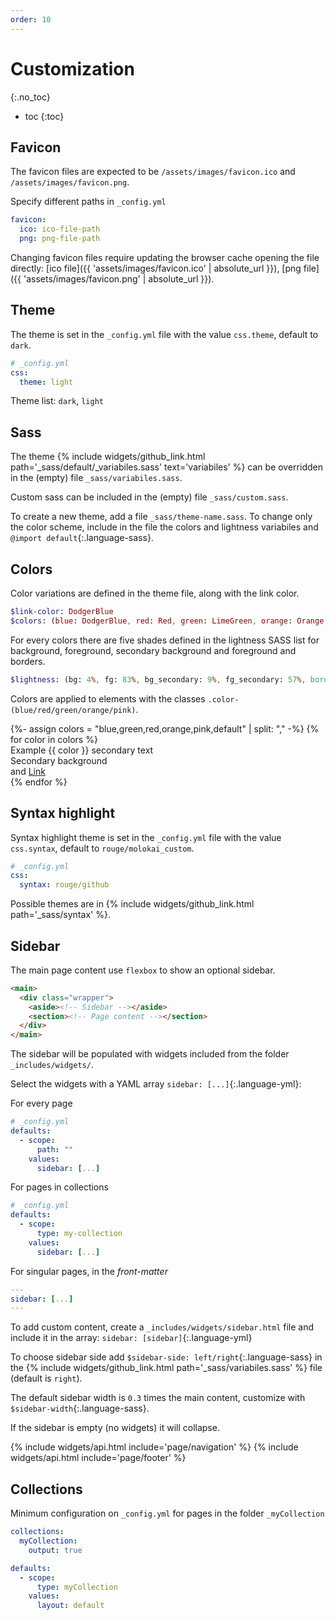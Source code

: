 ```yaml
---
order: 10
---
```


# Customization
{:.no_toc}

* toc
{:toc}

## Favicon

The favicon files are expected to be `/assets/images/favicon.ico` and `/assets/images/favicon.png`.

Specify different paths in `_config.yml`
```yml
favicon:
  ico: ico-file-path
  png: png-file-path
```

Changing favicon files require updating the browser cache opening the file directly: [ico file]({{ 'assets/images/favicon.ico' | absolute_url }}), [png file]({{ 'assets/images/favicon.png' | absolute_url }}).

## Theme

The theme is set in the `_config.yml` file with the value `css.theme`, default to `dark`.

```yml
# _config.yml
css:
  theme: light
```

Theme list: `dark`, `light`

## Sass

The theme {% include widgets/github_link.html path='_sass/default/_variabiles.sass' text='variabiles' %} can be overridden in the (empty) file `_sass/variabiles.sass`.  

Custom sass can be included in the (empty) file `_sass/custom.sass`.

To create a new theme, add a file `_sass/theme-name.sass`. To change only the color scheme, include in the file the colors and lightness variabiles and `@import default`{:.language-sass}.

## Colors

Color variations are defined in the theme file, along with the link color.
```sass
$link-color: DodgerBlue
$colors: (blue: DodgerBlue, red: Red, green: LimeGreen, orange: Orange, pink: Fuchsia)
```
For every colors there are five shades defined in the lightness SASS list for background, foreground, secondary background and foreground and borders.
```sass
$lightness: (bg: 4%, fg: 83%, bg_secondary: 9%, fg_secondary: 57%, border: 21%)
```

Colors are applied to elements with the classes `.color-(blue/red/green/orange/pink)`.
<div class="grid">
{%- assign colors = "blue,green,red,orange,pink,default" | split: "," -%}
{% for color in colors %}
<div class="p-around rounded color-{{ color }}">
Example {{ color }} <span class="fg-secondary">secondary text</span>
<div class="p-around mvh bg-secondary rounded">Secondary background</div>
and <a href="#">Link</a>
</div>
{% endfor %}
</div>

## Syntax highlight

Syntax highlight theme is set in the `_config.yml` file with the value `css.syntax`, default to `rouge/molokai_custom`.

```yml
# _config.yml
css:
  syntax: rouge/github
```

Possible themes are in {% include widgets/github_link.html path='_sass/syntax' %}. 

## Sidebar

The main page content use `flexbox` to show an optional sidebar.

```html
<main>
  <div class="wrapper">
    <aside><!-- Sidebar --></aside>
    <section><!-- Page content --></section>
  </div>
</main>
```

The sidebar will be populated with widgets included from the folder `_includes/widgets/`.

Select the widgets with a YAML array `sidebar: [...]`{:.language-yml}:

<div class="grid">
<div markdown="1">
For every page

```yml
# _config.yml
defaults:
  - scope:
      path: ""
    values:
      sidebar: [...]
```
</div>
<div markdown="1">
For pages in collections

```yml
# _config.yml
defaults:
  - scope:
      type: my-collection
    values:
      sidebar: [...]
```
</div>
</div>

For singular pages, in the _front-matter_

```yml
---
sidebar: [...]
---
```

To add custom content, create a `_includes/widgets/sidebar.html` file and include it in the array: `sidebar: [sidebar]`{:.language-yml}

To choose sidebar side add `$sidebar-side: left/right`{:.language-sass} in the {% include widgets/github_link.html path='_sass/variabiles.sass' %} file (default is `right`).

The default sidebar width is `0.3` times the main content, customize with `$sidebar-width`{:.language-sass}.

If the sidebar is empty (no widgets) it will collapse.

{% include widgets/api.html include='page/navigation' %}
{% include widgets/api.html include='page/footer' %}

## Collections

Minimum configuration on `_config.yml` for pages in the folder `_myCollection`

```yml
collections:
  myCollection:
    output: true

defaults:
  - scope:
      type: myCollection
    values:
      layout: default
```